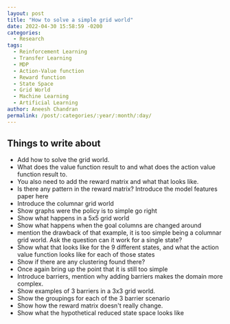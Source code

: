 ```yaml
---
layout: post
title: "How to solve a simple grid world"
date: 2022-04-30 15:58:59 -0200
categories:
  - Research
tags:
  - Reinforcement Learning
  - Transfer Learning
  - MDP
  - Action-Value function
  - Reward function
  - State Space
  - Grid World
  - Machine Learning
  - Artificial Learning
author: Aneesh Chandran
permalink: /post/:categories/:year/:month/:day/
---
```

## Things to write about

- Add how to solve the grid world. 
- What does the value function result to and what does the action value function result to. 
- You also need to add the reward matrix and what that looks like. 
- Is there any pattern in the reward matrix? Introduce the model features paper here
- Introduce the columnar grid world
- Show graphs were the policy is to simple go right
- Show what happens in a 5x5 grid world
- Show what happens when the goal columns are changed around
- mention the drawback of that example, it is too simple being a columnar grid world. Ask the question can it work for a single state?
- Show what that looks like for the 9 different states, and what the action value function looks like for each of those states
- Show if there are any clustering found there?
- Once again bring up the point that it is still too simple 
- Introduce barriers, mention why adding barriers makes the domain more complex.
- Show examples of 3 barriers in a 3x3 grid world. 
- Show the groupings for each of the 3 barrier scenario
- Show how the reward matrix doesn't really change.
- Show what the hypothetical reduced state space looks like


<!-- ### Abstract

In this post I am trying to answer the question `can I learn in a compressed state space?`

What if we are able to reduce the state space we need to explore and learn in ? If so can we transfer the skills we have learnt in this small domain and apply it to a more complex domain? Before I explain why this is important, let me illustrate the point that I am trying to make. -->